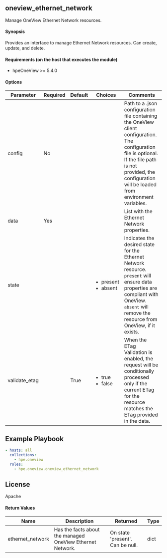 ## oneview_ethernet_network
Manage OneView Ethernet Network resources.

#### Synopsis
 Provides an interface to manage Ethernet Network resources. Can create, update, and delete.

#### Requirements (on the host that executes the module)
  * hpeOneView >= 5.4.0

#### Options

| Parameter     | Required    | Default  | Choices    | Comments |
| ------------- |-------------| ---------|----------- |--------- |
| config  |   No  |  | |  Path to a .json configuration file containing the OneView client configuration. The configuration file is optional. If the file path is not provided, the configuration will be loaded from environment variables.  |
| data  |   Yes  |  | |  List with the Ethernet Network properties.  |
| state  |   |  | <ul> <li>present</li>  <li>absent</li> </ul> |  Indicates the desired state for the Ethernet Network resource. `present` will ensure data properties are compliant with OneView. `absent` will remove the resource from OneView, if it exists.  |
| validate_etag  |   |  True  | <ul> <li>true</li>  <li>false</li> </ul> |  When the ETag Validation is enabled, the request will be conditionally processed only if the current ETag for the resource matches the ETag provided in the data.  |

## Example Playbook

```yaml
- hosts: all
  collections:
    - hpe.oneview
  roles:
    - hpe.oneview.oneview_ethernet_network
```

## License

Apache

#### Return Values

| Name          | Description  | Returned | Type       |
| ------------- |-------------| ---------|----------- |
| ethernet_network   | Has the facts about the managed OneView Ethernet Network. |  On state 'present'. Can be null. |  dict |
